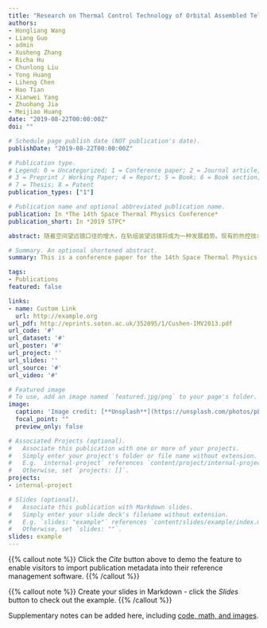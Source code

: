 ```yaml
---
title: "Research on Thermal Control Technology of Orbital Assembled Telescope"
authors:
- Hongliang Wang
- Liang Guo
- admin
- Xusheng Zhang
- Richa Hu
- Chunlong Liu
- Yong Huang
- Liheng Chen
- Hao Tian
- Xianwei Yang
- Zhuohang Jia
- Meijiao Huang
date: "2019-08-22T00:00:00Z"
doi: ""

# Schedule page publish date (NOT publication's date).
publishDate: "2019-08-22T00:00:00Z"

# Publication type.
# Legend: 0 = Uncategorized; 1 = Conference paper; 2 = Journal article;
# 3 = Preprint / Working Paper; 4 = Report; 5 = Book; 6 = Book section;
# 7 = Thesis; 8 = Patent
publication_types: ["1"]

# Publication name and optional abbreviated publication name.
publication: In *The 14th Space Thermal Physics Conference*
publication_short: In *2019 STPC*

abstract: 随着空间望远镜口径的增大，在轨组装望远镜将成为一种发展趋势。现有的热控技术体系尚不能完全满足未来在轨组装望远镜的热控需求。本文结合在轨组装望远镜体积大、模块间存在相互影响、多以日地 L2 点为运行轨道的特点，对两种适用于在轨组装望远镜的热控技术，即大型展开式遮阳罩、基于热总线的模块化柔性热控体系进行了介绍。并对其关键技术进行了分析。在现有基础上构建出面向在轨组装的基于热总线的模块化柔性热控体系模型。

# Summary. An optional shortened abstract.
summary: This is a conference paper for the 14th Space Thermal Physics Conference(2019 STPC), and presented as an invited speaker.

tags:
- Publications
featured: false

links:
- name: Custom Link
  url: http://example.org
url_pdf: http://eprints.soton.ac.uk/352095/1/Cushen-IMV2013.pdf
url_code: '#'
url_dataset: '#'
url_poster: '#'
url_project: ''
url_slides: ''
url_source: '#'
url_video: '#'

# Featured image
# To use, add an image named `featured.jpg/png` to your page's folder. 
image:
  caption: 'Image credit: [**Unsplash**](https://unsplash.com/photos/pLCdAaMFLTE)'
  focal_point: ""
  preview_only: false

# Associated Projects (optional).
#   Associate this publication with one or more of your projects.
#   Simply enter your project's folder or file name without extension.
#   E.g. `internal-project` references `content/project/internal-project/index.md`.
#   Otherwise, set `projects: []`.
projects:
- internal-project

# Slides (optional).
#   Associate this publication with Markdown slides.
#   Simply enter your slide deck's filename without extension.
#   E.g. `slides: "example"` references `content/slides/example/index.md`.
#   Otherwise, set `slides: ""`.
slides: example
---
```


{{% callout note %}}
Click the *Cite* button above to demo the feature to enable visitors to import publication metadata into their reference management software.
{{% /callout %}}

{{% callout note %}}
Create your slides in Markdown - click the *Slides* button to check out the example.
{{% /callout %}}

Supplementary notes can be added here, including [code, math, and images](https://wowchemy.com/docs/writing-markdown-latex/).
